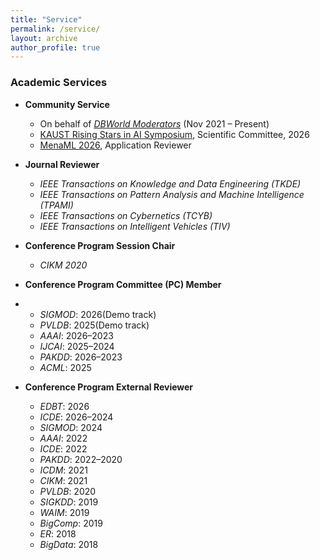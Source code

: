 ```yaml
---
title: "Service"
permalink: /service/
layout: archive
author_profile: true
---
```


### Academic Services

- **Community Service**
  - On behalf of [*DBWorld Moderators*](https://dbworld.sigmod.org/browse.html) (Nov 2021 – Present)
  - [KAUST Rising Stars in AI Symposium](https://kaust.edu.sa/events/rsais26/), Scientific Committee, 2026
  - [MenaML 2026](https://www.mena.ml), Application Reviewer

- **Journal Reviewer**
  - *IEEE Transactions on Knowledge and Data Engineering (TKDE)*
  - *IEEE Transactions on Pattern Analysis and Machine Intelligence (TPAMI)*
  - *IEEE Transactions on Cybernetics (TCYB)*
  - *IEEE Transactions on Intelligent Vehicles (TIV)*

- **Conference Program Session Chair**
  - *CIKM 2020*

- **Conference Program Committee (PC) Member**
- - *SIGMOD*: 2026(Demo track)
  - *PVLDB*: 2025(Demo track)  
  - *AAAI*: 2026–2023  
  - *IJCAI*: 2025–2024
  - *PAKDD*: 2026–2023
  - *ACML*: 2025  
  
- **Conference Program External Reviewer**
  - *EDBT*: 2026  
  - *ICDE*: 2026–2024  
  - *SIGMOD*: 2024  
  - *AAAI*: 2022  
  - *ICDE*: 2022  
  - *PAKDD*: 2022–2020  
  - *ICDM*: 2021  
  - *CIKM*: 2021  
  - *PVLDB*: 2020  
  - *SIGKDD*: 2019  
  - *WAIM*: 2019  
  - *BigComp*: 2019  
  - *ER*: 2018  
  - *BigData*: 2018
